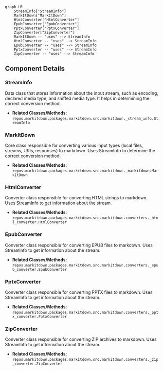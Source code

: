 ```mermaid
graph LR
    StreamInfo["StreamInfo"]
    MarkItDown["MarkItDown"]
    HtmlConverter["HtmlConverter"]
    EpubConverter["EpubConverter"]
    PptxConverter["PptxConverter"]
    ZipConverter["ZipConverter"]
    MarkItDown -- "uses" --> StreamInfo
    HtmlConverter -- "uses" --> StreamInfo
    EpubConverter -- "uses" --> StreamInfo
    PptxConverter -- "uses" --> StreamInfo
    ZipConverter -- "uses" --> StreamInfo
```

## Component Details

### StreamInfo
Data class that stores information about the input stream, such as encoding, declared media type, and sniffed media type. It helps in determining the correct conversion method.
- **Related Classes/Methods**: `repos.markitdown.packages.markitdown.src.markitdown._stream_info.StreamInfo`

### MarkItDown
Core class responsible for converting various input types (local files, streams, URIs, responses) to markdown. Uses StreamInfo to determine the correct conversion method.
- **Related Classes/Methods**: `repos.markitdown.packages.markitdown.src.markitdown._markitdown.MarkItDown`

### HtmlConverter
Converter class responsible for converting HTML strings to markdown. Uses StreamInfo to get information about the stream.
- **Related Classes/Methods**: `repos.markitdown.packages.markitdown.src.markitdown.converters._html_converter.HtmlConverter`

### EpubConverter
Converter class responsible for converting EPUB files to markdown. Uses StreamInfo to get information about the stream.
- **Related Classes/Methods**: `repos.markitdown.packages.markitdown.src.markitdown.converters._epub_converter.EpubConverter`

### PptxConverter
Converter class responsible for converting PPTX files to markdown. Uses StreamInfo to get information about the stream.
- **Related Classes/Methods**: `repos.markitdown.packages.markitdown.src.markitdown.converters._pptx_converter.PptxConverter`

### ZipConverter
Converter class responsible for converting ZIP archives to markdown. Uses StreamInfo to get information about the stream.
- **Related Classes/Methods**: `repos.markitdown.packages.markitdown.src.markitdown.converters._zip_converter.ZipConverter`
